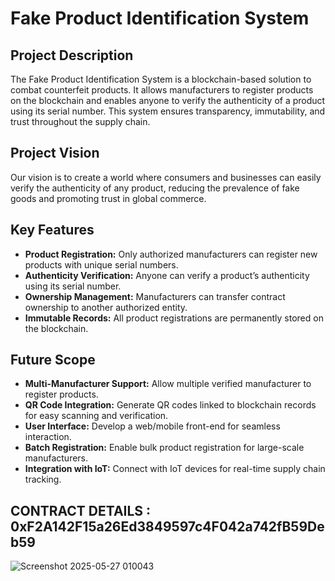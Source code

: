 # Fake Product Identification System

## Project Description

The Fake Product Identification System is a blockchain-based solution to combat counterfeit products. It allows manufacturers to register products on the blockchain and enables anyone to verify the authenticity of a product using its serial number. This system ensures transparency, immutability, and trust throughout the supply chain.

## Project Vision

Our vision is to create a world where consumers and businesses can easily verify the authenticity of any product, reducing the prevalence of fake goods and promoting trust in global commerce.

## Key Features

- **Product Registration:** Only authorized manufacturers can register new products with unique serial numbers.
- **Authenticity Verification:** Anyone can verify a product’s authenticity using its serial number.
- **Ownership Management:** Manufacturers can transfer contract ownership to another authorized entity.
- **Immutable Records:** All product registrations are permanently stored on the blockchain.

## Future Scope

- **Multi-Manufacturer Support:** Allow multiple verified manufacturer to register products.
- **QR Code Integration:** Generate QR codes linked to blockchain records for easy scanning and verification.
- **User Interface:** Develop a web/mobile front-end for seamless interaction.
- **Batch Registration:** Enable bulk product registration for large-scale manufacturers.
- **Integration with IoT:** Connect with IoT devices for real-time supply chain tracking.

## CONTRACT DETAILS  : 0xF2A142F15a26Ed3849597c4F042a742fB59Deb59
![Screenshot 2025-05-27 010043](https://github.com/user-attachments/assets/6366b72d-7f3f-42c6-a05d-42b32116d3de)

